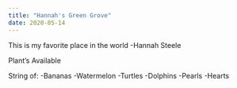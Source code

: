 ```yaml
---
title: "Hannah's Green Grove"
date: 2020-05-14
---
```


This is my favorite place in the world -Hannah Steele 


Plant’s Available

String of: 
-Bananas
-Watermelon
-Turtles
-Dolphins
-Pearls
-Hearts
